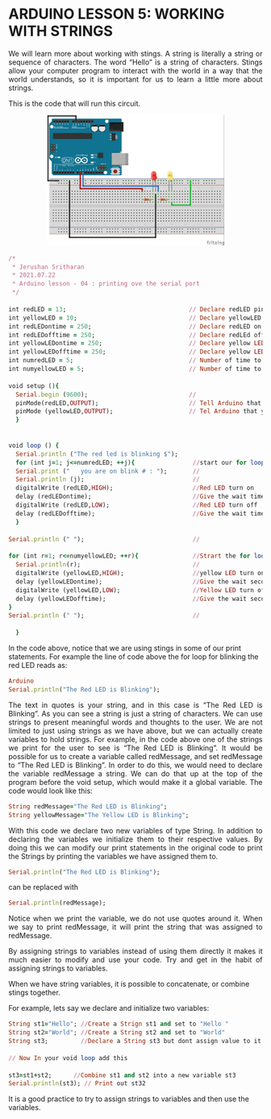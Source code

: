 # ARDUINO LESSON 5: WORKING WITH STRINGS


<p align = "justify">
 We will learn more about working with stings. A string is literally a string or sequence of characters. The word “Hello” is a string of characters. Stings allow your computer program to interact with the world in a way that the world understands, so it is important for us to learn a little more about strings.
 </p>


 This is the code that will run this circuit.

 <p align="center">
 <img src="./images/two-diode-schematic-1024x751.jpg" alt= "GESTURES" width=70% height=50%/>
 </p>


 ```ruby
 /*
  * Jerushan Sritharan
  * 2021.07.22
  * Arduino lesson - 04 : printing ove the serial port  
  */

 int redLED = 13;                                  // Declare redLED pin an int , and set to pin 13
 int yellowLED = 10;                               // Declare yellowLED pin an int . and set to pin 10
 int redLEDontime = 250;                           // Declare redLED on time an int and set to 250 mseconds
 int redLEDofftime = 250;                          // Declare redLEd off time an int and set to 250 mseconds
 int yellowLEDontime = 250;                        // Declare yellow LED on time an int and set to 250 mseconds
 int yellowLEDofftime = 250;                       // Declare yellow LED off time an int and set to 250 mseconds
 int numredLED = 5;                                // Number of time to red LED blink
 int numyellowLED = 5;                             // Number of time to yellow LED blink

 void setup (){
   Serial.begin (9600);                            //
   pinMode(redLED,OUTPUT);                         // Tell Arduino that redLED pin is a output pin
   pinMode (yellowLED,OUTPUT);                     // Tel Arduino that yellow LED is a output pin
   }


 void loop () {
   Serial.println ("The red led is blinking $");
   for (int j=1; j<=numredLED; ++j){                //start our for loop
   Serial.print ("   you are on blink # : ");       //
   Serial.println (j);                              //
   digitalWrite (redLED,HIGH);                      //Red LED turn on
   delay (redLEDontime);                            //Give the wait time
   digitalWrite (redLED,LOW);                       //Red LED turn off            
   delay (redLEDofftime);                           //Give the wait time
   }

 Serial.println (" ");                              //

 for (int r=1; r<=numyellowLED; ++r){               //Strart the for loop
   Serial.println(r);                               //
   digitalWrite (yellowLED,HIGH);                   //yellow LED turn on
   delay (yellowLEDontime);                         //Give the wait seconds
   digitalWrite (yellowLED,LOW);                    //Yellow LED turn off
   delay (yellowLEDofftime);                        //Give the wait seconds
 }
 Serial.println (" ");                              //

   }

 ```

In the code above, notice that we are using stings in some of our print statements. For example the line of code above the for loop for blinking the red LED reads as:

```ruby
Arduino
Serial.println("The Red LED is Blinking");

````

<p align = "justify">
The text in quotes is your string, and in this case is “The Red LED is Blinking”.  As you can see a string is just a string of characters. We can use strings to present meaningful words and thoughts to the user.  We are not limited to just using strings as we have above,  but we can actually create variables to hold strings. For example, in the code above one of the strings we print for the user to see is “The Red LED is Blinking”. It would be possible for us to create a variable called redMessage, and set redMessage to “The Red LED is Blinking”. In order to do this, we would need to declare the variable redMessage a string. We can do that up at the top of the program before the void setup, which would make it a global variable. The code would look like this:
</p>


````ruby
String redMessage="The Red LED is Blinking";
String yellowMessage="The Yellow LED is Blinking";
````

<p align = "justify">
With this code we declare two new variables of type String. In addition to declaring the variables we initialize them to their respective values. By doing this we can modify our print statements in the original code to print the Strings by printing the variables we have assigned them to.

````ruby
Serial.println("The Red LED is Blinking");
````
can be replaced with

````ruby
Serial.println(redMessage);
````
<p align = "justify">
Notice when we print the variable, we do not use quotes around it. When we say to print redMessage, it will print the string that was assigned to redMessage.

<p align = "justify">
By assigning strings to variables instead of using them directly it makes it much easier to modify and use your code. Try and get in the habit of assigning strings to variables.

When we have string variables, it is possible to concatenate, or combine stings together.

For example, lets say we declare and initialize two variables:



```ruby
String st1="Hello"; //Create a Strign st1 and set to "Hello "
String st2="World"; //Create a String st2 and set to "World"
String st3;         //Declare a String st3 but dont assign value to it yet.

// Now In your void loop add this

st3=st1+st2;      //Combine st1 and st2 into a new variable st3
Serial.println(st3); // Print out st32
```
It is a good practice to try to assign strings to variables and then use the variables.
